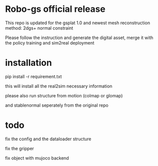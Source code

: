 # Robo-gs official release
This repo is updated for the gsplat 1.0 and newest mesh reconstruction method: 2dgs+ normal constraint

Please follow the instruction and generate the digital asset, merge it with the policy training and sim2real deployment

# installation

pip install -r requirement.txt

this will install all the real2sim necessary information

please also run structure from motion (colmap or glomap)

and stablenormal seperately from the original repo



# todo

fix the config and the dataloader structure


fix the gripper 

fix object with mujoco backend
